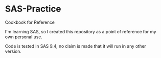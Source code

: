 # SAS-Practice
Cookbook for Reference

I'm learning SAS, so I created this repository as a point of reference for my own personal use. 

Code is tested in SAS 9.4, no claim is made that it will run in any other version. 


